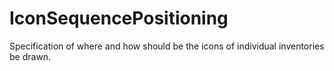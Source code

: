 # IconSequencePositioning

Specification of where and how should be the icons of individual inventories be drawn.

